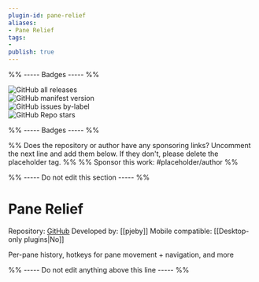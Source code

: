 ```yaml
---
plugin-id: pane-relief
aliases:
- Pane Relief
tags: 
- 
publish: true
---
```


%% ----- Badges ----- %%

![GitHub all releases](https://img.shields.io/github/downloads/pjeby/pane-relief/total?color=573E7A&logo=github&style=for-the-badge)   
![GitHub manifest version](https://img.shields.io/github/manifest-json/v/pjeby/pane-relief?color=573E7A&logo=github&style=for-the-badge)   
![GitHub issues by-label](https://img.shields.io/github/issues/pjeby/pane-relief/help%20wanted?color=573E7A&logo=github&style=for-the-badge)   
![GitHub Repo stars](https://img.shields.io/github/stars/pjeby/pane-relief?color=573E7A&logo=github&style=for-the-badge)

%% ----- Badges ----- %%

%% Does the repository or author have any sponsoring links? Uncomment the next line and add them below. If they don't, please delete the placeholder tag. %%
%% Sponsor this work: #placeholder/author %%

%% ----- Do not edit this section ----- %%

# Pane Relief

Repository: [GitHub](https://github.com/pjeby/pane-relief)
Developed by: [[pjeby]]
Mobile compatible: [[Desktop-only plugins|No]]

Per-pane history, hotkeys for pane movement + navigation, and more

%% ----- Do not edit anything above this line ----- %% 
